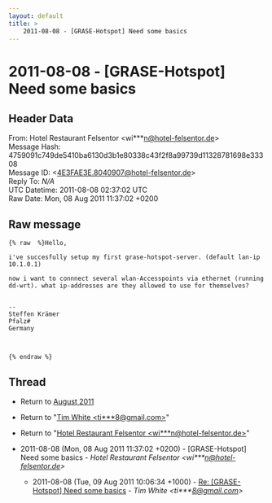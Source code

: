 ```yaml
---
layout: default
title: >
    2011-08-08 - [GRASE-Hotspot] Need some basics
---
```


# 2011-08-08 - [GRASE-Hotspot] Need some basics

## Header Data

From: Hotel Restaurant Felsentor \<wi***n@hotel-felsentor.de\><br>
Message Hash: 4759091c749de5410ba6130d3b1e80338c43f2f8a99739d11328781698e33308<br>
Message ID: \<4E3FAE3E.8040907@hotel-felsentor.de\><br>
Reply To: _N/A_<br>
UTC Datetime: 2011-08-08 02:37:02 UTC<br>
Raw Date: Mon, 08 Aug 2011 11:37:02 +0200<br>

## Raw message

```
{% raw  %}Hello,

i've succesfully setup my first grase-hotspot-server. (default lan-ip 10.1.0.1)

now i want to connnect several wlan-Accesspoints via ethernet (running dd-wrt). what ip-addresses are they allowed to use for themselves? 


-- 
Steffen Krämer
Pfalz#
Germany



{% endraw %}
```

## Thread

+ Return to [August 2011](/archive/2011/08)

+ Return to "[Tim White <ti***8<span>@</span>gmail.com>](/authors/ti___8_at_gmail_com)"
+ Return to "[Hotel Restaurant Felsentor <wi***n<span>@</span>hotel-felsentor.de>](/authors/wi___n_at_hotelfelsentor_de)"

+ 2011-08-08 (Mon, 08 Aug 2011 11:37:02 +0200) - [GRASE-Hotspot] Need some basics - _Hotel Restaurant Felsentor \<wi***n@hotel-felsentor.de\>_
  + 2011-08-08 (Tue, 09 Aug 2011 10:06:34 +1000) - [Re: [GRASE-Hotspot] Need some basics](/archive/2011/08/837db5e9d172d3f187e85c5b548e174530445446afa1e2ecd981d908a377d6fb) - _Tim White \<ti***8@gmail.com\>_

